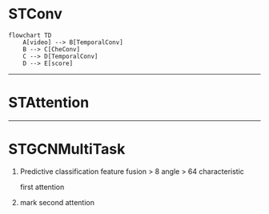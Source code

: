 # STConv

```mermaid
flowchart TD
    A[video] --> B[TemporalConv]
    B --> C[CheConv]
    C --> D[TemporalConv]
    D --> E[score]
```


    
---

# STAttention
---

# STGCNMultiTask

1. Predictive classification
   feature fusion
       > 8 angle
       > 64 characteristic
   
   first attention
3. mark
   second attention
